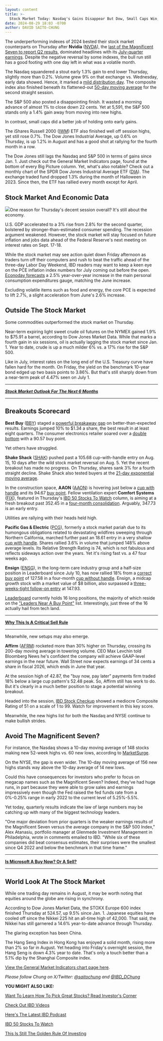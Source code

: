 ```yaml
---
layout: content
title: >-
  Stock Market Today: Nasdaq's Gains Disappear But Dow, Small Caps Win; Why The Magnificent Seven Stocks Might Not Dominate In 2025
date: 2024-08-29 18:03 -0700
author: DAVID SAITO-CHUNG
---
```






The underperforming indexes of 2024 bested their stock market counterparts on Thursday after **Nvidia** ([NVDA](https://research.investors.com/quote.aspx?symbol=NVDA)), the [last of the Magnificent Seven to report Q2 results](https://www.investors.com/research/magnificent-seven-stocks-latest-news-market-cap-weighting/), dominated headlines with its [July-quarter earnings](https://www.investors.com/news/technology/nvidia-stock-nvda-ai-competition-chips/). Despite the negative reversal by some indexes, the bull run still has a good footing with one day left in what was a volatile month.




The Nasdaq squandered a stout early 1.3% gain to end lower Thursday, slightly more than 0.2%. Volume grew 9% on that exchange vs. Wednesday, early data showed. Hence, it marked a [mild distribution day](https://www.investors.com/how-to-invest/investors-corner/how-to-spot-stock-market-tops-track-the-distribution-days/). The composite index also finished beneath its flattened-out [50-day moving average](https://www.investors.com/how-to-invest/investors-corner/50-day-moving-average-identifies-buy-sell-signals/) for the second straight session.


The S&P 500 also posted a disappointing finish. It wasted a morning advance of almost 1% to close down 22 cents. Yet at 5,591, the S&P 500 stands only a 1.4% gain away from moving into new highs.


In contrast, small caps did a better job of holding onto early gains.


The iShares Russell 2000 ([IWM](https://research.investors.com/quote.aspx?symbol=IWM)) ETF also finished well off session highs, yet still rose 0.7%. The Dow Jones Industrial Average, up 0.6% on Thursday, is up 1.2% in August and has a good shot at rallying for the fourth month in a row.


The Dow Jones still lags the Nasdaq and S&P 500 in terms of gains since Jan. 1. Just check out the General Market Indicators page, found at the bottom of every Big Picture column. Yet, what's also notable? Check out a monthly chart of the SPDR Dow Jones Industrial Average ETF ([DIA](https://research.investors.com/quote.aspx?symbol=DIA)). The exchange traded fund dropped 1.3% during the month of Halloween in 2023. Since then, the ETF has rallied every month except for April.


Stock Market And Economic Data
------------------------------


![](https://www.investors.com/wp-content/uploads/2024/08/MP082924-227x300.jpg)One reason for Thursday's decent session overall? It's still about the economy.


U.S. GDP accelerated to a 3% rise from 2.8% for the second quarter, bolstered by stronger-than-estimated consumer spending. The recession argument weakened. However, the stock market will stay focused on future inflation and jobs data ahead of the Federal Reserve's next meeting on interest rates on Sept. 17-18.


While the stock market may see action quiet down Friday afternoon as traders turn off their computers and rush to beat the traffic ahead of the three-day Labor Day Weekend, IBD readers may want to keep a keen eye on the PCE inflation index numbers for July coming out before the open. [Econoday forecasts](https://research.investors.com/economic-calendar/) a 2.5% year-over-year increase in the main personal consumption expenditures gauge, matching the June increase.


Excluding volatile items such as food and energy, the core PCE is expected to lift 2.7%, a slight acceleration from June's 2.6% increase.


Outside The Stock Market
------------------------


Some commodities outperformed the stock market on Thursday.


Near-term expiring light sweet crude oil futures on the NYMEX gained 1.9% to $75.91 a barrel, according to Dow Jones Market Data. While that marks a fourth gain in six sessions, oil is actually lagging the stock market since Jan. 1. Year to date, crude is up a much milder 6% vs. a 17% rise for the S&P 500.


Like in July, interest rates on the long end of the U.S. Treasury curve have fallen hard for the month. On Friday, the yield on the benchmark 10-year bond edged up two basis points to 3.86%. But that's still sharply down from a near-term peak of 4.47% seen on July 1.




---


***[Stock Market Outlook For The Next 6 Months](https://www.investors.com/news/stock-market-forecast-next-6-months-magnificent-seven-tech-sp500-nasdaq/)***




---


Breakouts Scorecard
-------------------



**Best Buy** ([BBY](https://research.investors.com/quote.aspx?symbol=BBY)) staged a [powerful breakaway gap](https://www.investors.com/how-to-invest/investors-corner/breakaway-gap-the-art-of-the-breakout/) on better-than-expected results. Earnings jumped 10% to $1.34 a share, the best result in at least eight quarters. The consumer electronics retailer soared over a [double bottom](https://www.investors.com/how-to-invest/investors-corner/when-buy-growth-stocks-why-double-bottom-base-fuels-strong-breakouts/) with a 90.57 buy point.


Yet others have struggled.


**Shake Shack** ([SHAK](https://research.investors.com/quote.aspx?symbol=SHAK)) pushed past a 105.68 cup-with-handle entry on Aug. 15, 10 days after the wild stock market reversal on Aug. 5. Yet the recent breakout has made no progress. On Thursday, shares sank 3% for a fourth straight decline. Shake Shack also tested buyers at the [21-day exponential moving average](https://www.investors.com/how-to-invest/investors-corner/what-is-the-21-day-exponential-moving-average/).


In the construction space, **AAON** ([AAON](https://research.investors.com/quote.aspx?symbol=AAON)) is hovering just below a [cup with handle](https://www.investors.com/how-to-invest/investors-corner/the-basics-how-to-analyze-a-stocks-cup-with-handle/) and its 94.67 [buy point](https://www.investors.com/how-to-invest/investors-corner/how-to-buy-stocks-why-the-buy-zone-is-the-sweet-spot/). Fellow ventilation expert **Comfort Systems** ([FIX](https://research.investors.com/quote.aspx?symbol=FIX)), featured in Thursday's [IBD 50 Stocks To Watch](https://www.investors.com/research/ibd-50-growth-stocks-to-watch/) column, is aiming at a fresh breakout past 352.45 in a [four-month consolidation](https://www.investors.com/how-to-invest/investors-corner/shopify-stock-consolidation-pattern-led-to-beautiful-gains/). Arguably, 347.73 is an early entry.


Utilities are rallying with their heads held high.


**Pacific Gas & Electric** ([PCG](https://research.investors.com/quote.aspx?symbol=PCG)), formerly a stock market pariah due to its humongous obligations related to devastating wildfires sweeping through Northern California, marched further past an 18.61 entry in a very shallow [cup with handle](https://www.investors.com/how-to-invest/investors-corner/the-basics-how-to-analyze-a-stocks-cup-with-handle/). Shares rallied 3.6% in volume that jumped 148% above average levels. Its Relative Strength Rating is 74, which is not fabulous and reflects sideways action over the years. Yet it's rising fast vs. a 47 four weeks ago.


**Ensign** ([ENSG](https://research.investors.com/quote.aspx?symbol=ENSG)), in the long-term care industry group and a half-size position in Leaderboard since July 10, has now rallied 18% from a [correct buy point](https://www.investors.com/how-to-invest/investors-corner/chart-reading-basics-how-a-buy-point-marks-a-time-of-opportunity/) of 127.58 in a four-month [cup without handle](https://www.investors.com/how-to-invest/investors-corner/corner-cup-without-handle/). Ensign, a midcap growth stock with a market value of $8 billion, also surpassed a [three-weeks-tight follow-on entry](https://www.investors.com/how-to-invest/investors-corner/how-the-3-weeks-tight-pattern-gives-you-an-extra-buy-point/) at 147.93.


[Leaderboard](https://leaderboard.investors.com/#/leaders/leadersnearabuypoint) currently holds 16 long positions, the majority of which reside on the ["Leaders Near A Buy Point"](https://leaderboard.investors.com/#/leaders/leadersnearabuypoint) list. Interestingly, just three of the 16 actually hail from tech land.




---


[**Why This Is A Critical Sell Rule**](https://www.investors.com/how-to-invest/investors-corner/how-to-build-long-term-profits-in-stocks-take-many-gains-at-20-25/)




---


Meanwhile, new setups may also emerge.


**Affirm** ([AFRM](https://research.investors.com/quote.aspx?symbol=AFRM)) rocketed more than 30% higher on Thursday, crossing its 200-day moving average in towering volume. CEO Max Levchin told Bloomberg News he's confident the company will achieve GAAP-level earnings in the near future. Wall Street now expects earnings of 34 cents a share in fiscal 2026, which ends in June that year.


At the session high of 42.87, the "buy now, pay later" payments firm traded 18% below a large cup pattern's 52.48 peak. So, Affirm still has work to do. But it's clearly in a much better position to stage a potential winning breakout.


Headed into the session, [IBD Stock Checkup](https://research.investors.com/stock-checkup/) showed a mediocre Composite Rating of 51 on a scale of 1 to 99. Watch for improvement in this key score.


Meanwhile, the new highs list for both the Nasdaq and NYSE continue to make bullish strides.


Avoid The Magnificent Seven?
----------------------------


For instance, the Nasdaq shows a 10-day moving average of 148 stocks making new 52-week highs vs. 60 new lows, according to [MarketSurge](https://get.investors.com/marketsurge/?artProdLink=MarketSurge).


On the NYSE, the gap is even wider. The 10-day moving average of 156 new highs stands way above the 10-day average of 14 new lows.


Could this have consequences for investors who prefer to focus on megacap names such as the Magnificent Seven? Indeed, they've had huge runs, in part because they were able to grow sales and earnings impressively even though the Fed raised the fed funds rate from a 0%-0.25% range in early 2022 to the current level of 5.25%-5.5%.


Yet today, quarterly results indicate the law of large numbers may be catching up with many of the biggest technology leaders.


"One major deviation from prior quarters is the weaker earnings results of the Magnificent Seven versus the average company in the S&P 500 Index," Alex Atanasiu, portfolio manager at Glenmede Investment Management in Philadelphia, wrote in comments emailed to IBD. "While six of these companies did beat consensus estimates, their surprises were the smallest since Q4 2022 and below the benchmark in that time frame."




---


[**Is Microsoft A Buy Now? Or A Sell?**](https://www.investors.com/research/microsoft-msft-stock-buy-now/)




---


World Look At The Stock Market
------------------------------


While one trading day remains in August, it may be worth noting that equities around the globe are rising in synchrony.


According to Dow Jones Market Data, the STOXX Europe 600 index finished Thursday at 524.57, up 9.5% since Jan. 1. Japanese equities have cooled off since the Nikkei 225 hit an all-time high of 42,000. That said, the Nikkei has still garnered a 14.6% year-to-date advance through Thursday.


The glaring exception has been China.


The Hang Seng Index in Hong Kong has enjoyed a solid month, rising more than 2% so far in August. Yet heading into Friday's overnight session, the Hang Seng is down 4.3% year to date. That's only a touch better than a 5.1% dip by the Shanghai Composite index.


[View the General Market Indicators chart page here](https://www.investors.com/wp-content/uploads/2024/08/DailyGMI_082924.pdf).


*Please follow Chung on X/Twitter:* [*@saitochung*](https://twitter.com/SaitoChung) *and* [*@IBD\_DChung*](https://twitter.com/IBD_DChung)


**YOU MIGHT ALSO LIKE:**


[Want To Learn How To Pick Great Stocks? Read Investor's Corner](https://www.investors.com/category/how-to-invest/investors-corner/)


[Check Out IBD Videos](https://www.investors.com/ibd-videos)


[Here's The Latest IBD Podcast](https://get.investors.com/podcast/?src=A00511A)


[IBD 50 Stocks To Watch](https://www.investors.com/research/ibd-50-growth-stocks-to-watch/)


[This Is Still The Golden Rule Of Investing](https://www.investors.com/how-to-invest/investors-corner/still-the-no-1-rule-for-stock-investors-always-cut-your-losses-short/)




